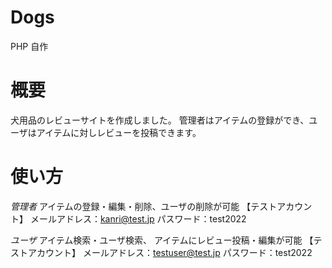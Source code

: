 # Dogs
PHP 自作
# 概要
犬用品のレビューサイトを作成しました。
管理者はアイテムの登録ができ、ユーザはアイテムに対しレビューを投稿できます。
# 使い方
*管理者*
アイテムの登録・編集・削除、ユーザの削除が可能
【テストアカウント】
メールアドレス：kanri@test.jp
パスワード：test2022

*ユーザ*
アイテム検索・ユーザ検索、
アイテムにレビュー投稿・編集が可能
【テストアカウント】
メールアドレス：testuser@test.jp
パスワード：test2022
